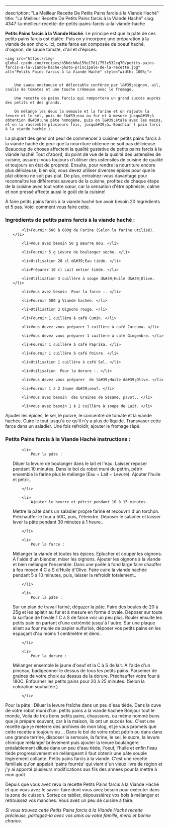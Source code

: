 ---
description: "La Meilleur Recette De Petits Pains farcis à la Viande Haché"
title: "La Meilleur Recette De Petits Pains farcis à la Viande Haché"
slug: 4347-la-meilleur-recette-de-petits-pains-farcis-a-la-viande-hache

<p>
	<strong>Petits Pains farcis à la Viande Haché</strong>. 
	Le principe est que la pâte de ces petits pains farcis est étalée. Puis on y incorpore une préparation à la viande de son choix. Ici, cette farce est composée de boeuf haché, d&#39;oignon, de sauce tomate, d&#39;ail et d&#39;épices.
</p>
<p>
	
	<img src="https://img-global.cpcdn.com/recipes/b5bdcb6a159e17d1/751x532cq70/petits-pains-farcis-a-la-viande-hache-photo-principale-de-la-recette.jpg" alt="Petits Pains farcis à la Viande Haché" style="width: 100%;">
	
	
		Une sauce onctueuse et délectable conférée par l&#39;oignon, ail, coulis de tomates et une touche crémeuse avec le fromage.
	
		Une recette de pains farcis qui remportera un grand succès auprès des petits et des grands.
	
		On mélange les deux la semoule et la farine et on rajoute la levure et le sel, puis de l&#39;eau au fur et à mesure jusqu&#39;à obtention d&#39;une pâte homogène, puis on l&#39;étale avec les mains, et on la rassemble plusieurs fois, jusqu&#39;à… Bouchiar ( pain farci à la viande hachée ).
	
</p>

La plupart des gens ont peur de commencer à cuisiner petits pains farcis à la viande haché de peur que la nourriture obtenue ne soit pas délicieuse. Beaucoup de choses affectent la qualité gustative de petits pains farcis à la viande haché! Tout d'abord, du point de vue de la qualité des ustensiles de cuisine, assurez-vous toujours d'utiliser des ustensiles de cuisine de qualité et toujours en état de propreté. Ensuite, pour rendre la nourriture encore plus délicieuse, bien sûr, vous devez utiliser diverses épices pour que le plat obtenu ne soit pas plat. De plus, entraînez-vous davantage pour reconnaître les différentes saveurs de la cuisine, profitez de chaque étape de la cuisine avec tout votre cœur, car la sensation d'être optimiste, calme et non pressé affecte aussi le goût de la cuisine!

<!--inarticleads1-->

À faire petits pains farcis à la viande haché tue avoir besoin 20 Ingrédients et 5 pas. Voici comment vous faire cette.

<h3>Ingrédients de petits pains farcis à la viande haché :</h3>

<ol>
	
		<li>Fournir 500 à 600g de Farine (Selon la farine utilisé). </li>
	
		<li>Vous avez besoin 50 g Beurre mou. </li>
	
		<li>Fournir 5 g Levure de boulanger sèche. </li>
	
		<li>Utilisation 20 cl d&#39;Eau tiède. </li>
	
		<li>Préparer 10 cl Lait entier tiède. </li>
	
		<li>Utilisation 3 cuillère à soupe d&#39;Huile d&#39;Olive. </li>
	
		<li>Vous avez besoin  Pour la farce :. </li>
	
		<li>Fournir 500 g Viande hachée. </li>
	
		<li>Utilisation 2 Oignons rouge. </li>
	
		<li>Fournir 1 cuillère à café Cumin. </li>
	
		<li>Vous devez vous préparer 1 cuillère à café Curcuma. </li>
	
		<li>Vous devez vous préparer 1 cuillère à café Gingembre. </li>
	
		<li>Fournir 1 cuillère à café Paprika. </li>
	
		<li>Fournir 1 cuillère à café Poivre. </li>
	
		<li>Utilisation 1 cuillère à café Sel. </li>
	
		<li>Utilisation  Pour la dorure :. </li>
	
		<li>Vous devez vous préparer  de l&#39;Huile d&#39;Olive. </li>
	
		<li>Fournir 1 à 2 Jaune d&#39;oeuf. </li>
	
		<li>Vous avez besoin  des Graines de Sésame, pavot.. </li>
	
		<li>Vous avez besoin 1 à 2 cuillère à soupe de Lait. </li>
	
</ol>

Ajouter les épices, le sel, le poivre, le concentré de tomate et la viande hachée. Cuire le tout jusqu&#39;à ce qu&#39;il n&#39;y a plus de liquide. Transvaser cette farce dans un saladier. Une fois refroidir, ajouter le fromage râpé. 

<!--inarticleads2-->

<h3>Petits Pains farcis à la Viande Haché instructions :</h3>

<ol>
	
		<li>
			Pour la pâte :
Diluer la levure de boulanger dans le lait et l&#39;eau.
Laisser reposer pendant 10 minutes.
Dans le bol du robot muni du pétrin, pétrir ensemble la farine plus le mélange (Eau + Lait + Levure).
Ajouter l&#39;huile et pétrir..
			
			
		</li>
	
		<li>
			Ajouter le beurre et pétrir pendant 10 à 15 minutes.
Mettre la pâte dans un saladier propre fariné et recouvrir d&#39;un torchon. Préchauffer le four à 50C, puis, l&#39;éteindre.
Déposer le saladier et laisser lever la pâte pendant 30 minutes à 1 heure..
			
			
		</li>
	
		<li>
			Pour la farce :
Mélanger la viande et toutes les épices.
Eplucher et couper les oignons.
A l&#39;aide d&#39;un blender, mixer les oignons.
Ajouter les oignons à la viande et bien mélanger l&#39;ensemble.
Dans une poêle à fond large faire chauffer à feu moyen 4 C à S d&#39;Huile d&#39;Olive.
Faire cuire la viande hachée pendant 5 à 10 minutes, puis, laisser la refroidir totalement..
			
			
		</li>
	
		<li>
			Pour la pâte :
Sur un plan de travail fariné, dégazer la pâte.
Faire des boules de 20 à 25g et les aplatir au fur et à mesure en forme d&#39;ovale.
Déposer sur toute la surface de l&#39;ovale 1 C à S de farce voir un peu plus.
Rouler ensuite les petits pain en partant d&#39;une extrémité jusqu&#39;à l&#39;autre.
Sur une plaque allant au four munie de papier sulfurisé, déposer vos petits pains en les espaçant d&#39;au moins 1 centimètre et demi..
			
			
		</li>
	
		<li>
			Pour la dorure :
Mélanger ensemble le jaune d&#39;oeuf et la C à S de lait.
A l&#39;aide d&#39;un pinceau, badigeonner le dessus de tous les petits pains.
Parsemer de graines de votre choix au dessus de la dorure.
Préchauffer votre four à 180C.
Enfourner les petits pains pour 20 à 25 minutes.
(Selon la coloration souhaitée.).
			
			
		</li>
	
</ol>

Pour la pâte : Diluer la levure fraîche dans un peu d&#39;eau tiède. Dans la cuve de votre robot muni d&#39;un. petits pains a la viande hachee Bonjour tout le monde, Voila de très bons petits pains, chaussons, ou même nommé buns que je prépare souvent, car à la maison, ils ont un succés fou. C&#39;est une recette que je réeterre des archives de mon blog, et je vous promets que cette recette a toujours eu … Dans le bol de votre robot pétrin ou dans dans une grande terrine, disposer la semoule, la farine, le sel, le sucre, la levure chimique mélanger brièvement puis ajouter la levure boulangère préalablement diluée dans un peu d&#39;eau tiède, l&#39;oeuf, l&#39;huile et enfin l&#39;eau tiède progressivement en mélangeant il faut obtenir une pâte souple légèrement collante. Petits pains farcis à la viande. C&#39;est une recette familiale qu&#39;on appelait &#39;pains fourrés&#39; qui vient d&#39;un vieux livre de région et j&#39;y ai apporté plusieurs modifications aux fils des années pour la mettre à mon goût. 

<!--inarticleads1-->

<p>
Depuis que vous avez revu la recette Petits Pains farcis à la Viande Haché et que vous avez le savoir-faire dont vous avez besoin pour exécuter dans la zone de cuisson. Sortez ce tablier, dépoussiérez vos bols à mélanger et retroussez vos manches. Vous avez un peu de cuisine à faire.
</p>

<p>
<i>Si vous trouvez cette Petits Pains farcis à la Viande Haché recette précieuse, partagez-la avec vos amis ou votre famille, merci et bonne chance.</i>
</p>
